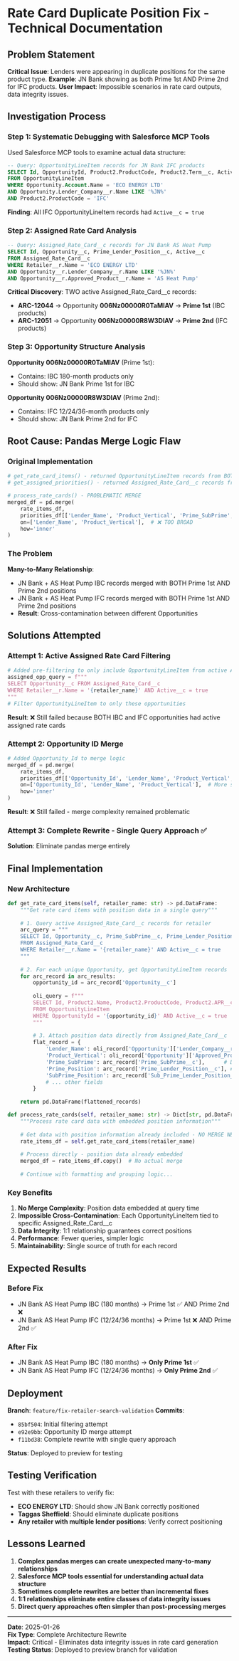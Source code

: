 # Rate Card Duplicate Position Fix - Technical Documentation

## Problem Statement

**Critical Issue**: Lenders were appearing in duplicate positions for the same product type.
**Example**: JN Bank showing as both Prime 1st AND Prime 2nd for IFC products.
**User Impact**: Impossible scenarios in rate card outputs, data integrity issues.

## Investigation Process

### Step 1: Systematic Debugging with Salesforce MCP Tools

Used Salesforce MCP tools to examine actual data structure:

```sql
-- Query: OpportunityLineItem records for JN Bank IFC products
SELECT Id, OpportunityId, Product2.ProductCode, Product2.Term__c, Active__c
FROM OpportunityLineItem 
WHERE Opportunity.Account.Name = 'ECO ENERGY LTD' 
AND Opportunity.Lender_Company__r.Name LIKE '%JN%' 
AND Product2.ProductCode = 'IFC'
```

**Finding**: All IFC OpportunityLineItem records had `Active__c = true`

### Step 2: Assigned Rate Card Analysis

```sql
-- Query: Assigned_Rate_Card__c records for JN Bank AS Heat Pump
SELECT Id, Opportunity__c, Prime_Lender_Position__c, Active__c
FROM Assigned_Rate_Card__c 
WHERE Retailer__r.Name = 'ECO ENERGY LTD' 
AND Opportunity__r.Lender_Company__r.Name LIKE '%JN%' 
AND Opportunity__r.Approved_Product__r.Name = 'AS Heat Pump'
```

**Critical Discovery**: TWO active Assigned_Rate_Card__c records:
- **ARC-12044** → Opportunity **006Nz00000R0TaMIAV** → **Prime 1st** (IBC products)
- **ARC-12051** → Opportunity **006Nz00000R8W3DIAV** → **Prime 2nd** (IFC products)

### Step 3: Opportunity Structure Analysis

**Opportunity 006Nz00000R0TaMIAV** (Prime 1st):
- Contains: IBC 180-month products only
- Should show: JN Bank Prime 1st for IBC

**Opportunity 006Nz00000R8W3DIAV** (Prime 2nd):
- Contains: IFC 12/24/36-month products only  
- Should show: JN Bank Prime 2nd for IFC

## Root Cause: Pandas Merge Logic Flaw

### Original Implementation
```python
# get_rate_card_items() - returned OpportunityLineItem records from BOTH opportunities
# get_assigned_priorities() - returned Assigned_Rate_Card__c records from BOTH opportunities

# process_rate_cards() - PROBLEMATIC MERGE
merged_df = pd.merge(
    rate_items_df,
    priorities_df[['Lender_Name', 'Product_Vertical', 'Prime_SubPrime', 'Prime_Position', 'SubPrime_Position']],
    on=['Lender_Name', 'Product_Vertical'],  # ❌ TOO BROAD
    how='inner'
)
```

### The Problem
**Many-to-Many Relationship**: 
- JN Bank + AS Heat Pump IBC records merged with BOTH Prime 1st AND Prime 2nd positions
- JN Bank + AS Heat Pump IFC records merged with BOTH Prime 1st AND Prime 2nd positions
- **Result**: Cross-contamination between different Opportunities

## Solutions Attempted

### Attempt 1: Active Assigned Rate Card Filtering
```python
# Added pre-filtering to only include OpportunityLineItem from active Assigned_Rate_Card__c opportunities
assigned_opp_query = f"""
SELECT Opportunity__c FROM Assigned_Rate_Card__c 
WHERE Retailer__r.Name = '{retailer_name}' AND Active__c = true
"""
# Filter OpportunityLineItem to only these opportunities
```
**Result**: ❌ Still failed because BOTH IBC and IFC opportunities had active assigned rate cards

### Attempt 2: Opportunity ID Merge
```python
# Added Opportunity_Id to merge logic
merged_df = pd.merge(
    rate_items_df,
    priorities_df[['Opportunity_Id', 'Lender_Name', 'Product_Vertical', 'Prime_SubPrime', 'Prime_Position', 'SubPrime_Position']],
    on=['Opportunity_Id', 'Lender_Name', 'Product_Vertical'],  # More specific
    how='inner'
)
```
**Result**: ❌ Still failed - merge complexity remained problematic

### Attempt 3: Complete Rewrite - Single Query Approach ✅

**Solution**: Eliminate pandas merge entirely

## Final Implementation

### New Architecture
```python
def get_rate_card_items(self, retailer_name: str) -> pd.DataFrame:
    """Get rate card items with position data in a single query"""
    
    # 1. Query active Assigned_Rate_Card__c records for retailer
    arc_query = """
    SELECT Id, Opportunity__c, Prime_SubPrime__c, Prime_Lender_Position__c, Sub_Prime_Lender_Position__c
    FROM Assigned_Rate_Card__c
    WHERE Retailer__r.Name = '{retailer_name}' AND Active__c = true
    """
    
    # 2. For each unique Opportunity, get OpportunityLineItem records
    for arc_record in arc_results:
        opportunity_id = arc_record['Opportunity__c']
        
        oli_query = f"""
        SELECT Id, Product2.Name, Product2.ProductCode, Product2.APR__c, Product2.Term__c, ...
        FROM OpportunityLineItem
        WHERE OpportunityId = '{opportunity_id}' AND Active__c = true
        """
        
        # 3. Attach position data directly from Assigned_Rate_Card__c
        flat_record = {
            'Lender_Name': oli_record['Opportunity']['Lender_Company__r']['Name'],
            'Product_Vertical': oli_record['Opportunity']['Approved_Product__r']['Name'],
            'Prime_SubPrime': arc_record['Prime_SubPrime__c'],      # Direct attachment
            'Prime_Position': arc_record['Prime_Lender_Position__c'], # Direct attachment
            'SubPrime_Position': arc_record['Sub_Prime_Lender_Position__c'], # Direct attachment
            # ... other fields
        }
    
    return pd.DataFrame(flattened_records)

def process_rate_cards(self, retailer_name: str) -> Dict[str, pd.DataFrame]:
    """Process rate card data with embedded position information"""
    
    # Get data with position information already included - NO MERGE NEEDED
    rate_items_df = self.get_rate_card_items(retailer_name)
    
    # Process directly - position data already embedded
    merged_df = rate_items_df.copy()  # No actual merge
    
    # Continue with formatting and grouping logic...
```

### Key Benefits

1. **No Merge Complexity**: Position data embedded at query time
2. **Impossible Cross-Contamination**: Each OpportunityLineItem tied to specific Assigned_Rate_Card__c
3. **Data Integrity**: 1:1 relationship guarantees correct positions
4. **Performance**: Fewer queries, simpler logic
5. **Maintainability**: Single source of truth for each record

## Expected Results

### Before Fix
- JN Bank AS Heat Pump IBC (180 months) → Prime 1st ✅ AND Prime 2nd ❌
- JN Bank AS Heat Pump IFC (12/24/36 months) → Prime 1st ❌ AND Prime 2nd ✅

### After Fix
- JN Bank AS Heat Pump IBC (180 months) → **Only Prime 1st** ✅
- JN Bank AS Heat Pump IFC (12/24/36 months) → **Only Prime 2nd** ✅

## Deployment

**Branch**: `feature/fix-retailer-search-validation`
**Commits**: 
- `85bf504`: Initial filtering attempt
- `e92e9bb`: Opportunity ID merge attempt  
- `f11bd38`: Complete rewrite with single query approach

**Status**: Deployed to preview for testing

## Testing Verification

Test with these retailers to verify fix:
- **ECO ENERGY LTD**: Should show JN Bank correctly positioned
- **Taggas Sheffield**: Should eliminate duplicate positions
- **Any retailer with multiple lender positions**: Verify correct positioning

## Lessons Learned

1. **Complex pandas merges can create unexpected many-to-many relationships**
2. **Salesforce MCP tools essential for understanding actual data structure**
3. **Sometimes complete rewrites are better than incremental fixes**
4. **1:1 relationships eliminate entire classes of data integrity issues**
5. **Direct query approaches often simpler than post-processing merges**

---

**Date**: 2025-01-26  
**Fix Type**: Complete Architecture Rewrite  
**Impact**: Critical - Eliminates data integrity issues in rate card generation  
**Testing Status**: Deployed to preview branch for validation